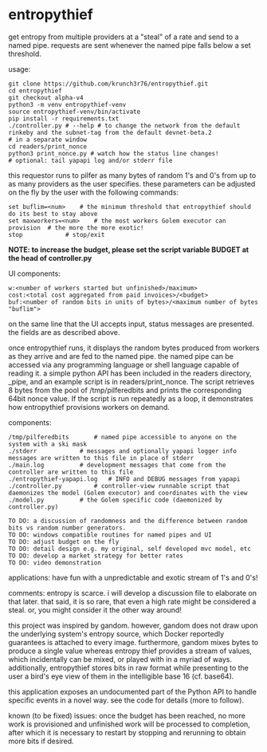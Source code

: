 # entropythief

get entropy from multiple providers at a "steal" of a rate and send to a named pipe. requests are sent whenever the named pipe falls below a set threshold.

usage:
```
git clone https://github.com/krunch3r76/entropythief.git
cd entropythief
git checkout alpha-v4
python3 -m venv entropythief-venv
source entropythief-venv/bin/activate
pip install -r requirements.txt
./controller.py # --help # to change the network from the default rinkeby and the subnet-tag from the default devnet-beta.2
# in a separate window
cd readers/print_nonce
python3 print_nonce.py # watch how the status line changes!
# optional: tail yapapi log and/or stderr file
```

this requestor runs to pilfer as many bytes of random 1's and 0's from up to as many providers as the user specifies. these parameters can be adjusted on the fly by the user with the following commands:
```
set buflim=<num>	# the minimum threshold that entropythief should do its best to stay above
set maxworkers=<num>	# the most workers Golem executor can provision  # the more the more exotic!
stop			# stop/exit
```
**NOTE: to increase the budget, please set the script variable BUDGET at the head of controller.py**

UI components:

```
w:<number of workers started but unfinished>/maximum>
cost:<total cost aggregated from paid invoices>/<budget>
buf:<number of random bits in units of bytes>/<maximum number of bytes "buflim">
```
on the same line that the UI accepts input, status messages are presented.
the fields are as described above.

once entropythief runs, it displays the random bytes produced from workers as they arrive and are fed to the named pipe. the named pipe can be accessed via any programming language or shell language capable of reading it. a simple python API has been included in the readers directory, _pipe, and an example script is in readers/print_nonce. The script retrieves 8 bytes from the pool of /tmp/pilferedbits and prints the corresponding 64bit nonce value. If the script is run repeatedly as a loop, it demonstrates how entropythief provisions workers on demand.


components:
```
/tmp/pilferedbits		# named pipe accessible to anyone on the system with a ski mask
./stderr			# messages and optionally yapapi logger info messages are written to this file in place of stderr
./main.log			# development messages that come from the controller are written to this file
./entropythief-yapapi.log	# INFO and DEBUG messages from yapapi
./controller.py			# controller-view runnable script that daemonizes the model (Golem executor) and coordinates with the view
./model.py			# the Golem specific code (daemonized by controller.py)
```
```
TO DO: a discussion of randomness and the difference between random bits vs random number generators.
TO DO: windows compatible routines for named pipes and UI
TO DO: adjust budget on the fly
TO DO: detail design e.g. my original, self developed mvc model, etc
TO DO: develop a market strategy for better rates
TO DO: video demonstration
```
applications:
have fun with a unpredictable and exotic stream of 1's and 0's!

comments:
entropy is scarce. i will develop a discussion file to elaborate on that later. that said, it is so rare, that even a high rate might be considered a steal. or, you might consider it the other way around!

this project was inspired by gandom. however, gandom does not draw upon the underlying system's entropy source, which Docker reportedly guarantees is attached to every image. furthermore, gandom mixes bytes to produce a single value whereas entropy thief provides a stream of values, which incidentally can be mixed, or played with in a myriad of ways. additionally, entropythief stores bits in raw format while presenting to the user a bird's eye view of them in the intelligible base 16 (cf. base64).

this application exposes an undocumented part of the Python API to handle specific events in a novel way. see the code for details (more to follow).

known (to be fixed) issues:
once the budget has been reached, no more work is provisioned and unfinished work will be processed to completion, after which it is necessary to restart by stopping and rerunning to obtain more bits if desired.
